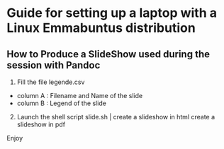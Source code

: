 # Guide for setting up a laptop with a Linux Emmabuntus distribution


## How to Produce a SlideShow used during the session with Pandoc 

1. Fill the file legende.csv 

* column A : Filename and Name of the slide
* column B : Legend of the slide

2. Launch the shell script slide.sh <html> | <pdf>
    <html> create a slideshow in html
    <pdf>  create a slideshow in pdf
      
Enjoy       
